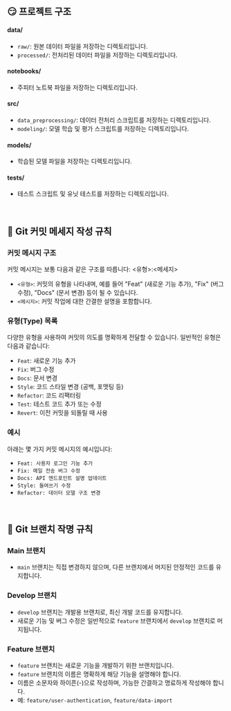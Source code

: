 ## 😏 프로젝트 구조

#### data/

- `raw/`: 원본 데이터 파일을 저장하는 디렉토리입니다.
- `processed/`: 전처리된 데이터 파일을 저장하는 디렉토리입니다.

#### notebooks/

- 주피터 노트북 파일을 저장하는 디렉토리입니다.

#### src/

- `data_preprocessing/`: 데이터 전처리 스크립트를 저장하는 디렉토리입니다.
- `modeling/`: 모델 학습 및 평가 스크립트를 저장하는 디렉토리입니다.

#### models/

- 학습된 모델 파일을 저장하는 디렉토리입니다.

#### tests/

- 테스트 스크립트 및 유닛 테스트를 저장하는 디렉토리입니다.

<br>

## 🤔 Git 커밋 메세지 작성 규칙

### 커밋 메시지 구조

커밋 메시지는 보통 다음과 같은 구조를 따릅니다: <유형>:<메세지>

- `<유형>`: 커밋의 유형을 나타내며, 예를 들어 "Feat" (새로운 기능 추가), "Fix" (버그 수정), "Docs" (문서 변경) 등이 될 수 있습니다.
- `<메시지>`: 커밋 작업에 대한 간결한 설명을 포함합니다.

### 유형(Type) 목록

다양한 유형을 사용하여 커밋의 의도를 명확하게 전달할 수 있습니다. 일반적인 유형은 다음과 같습니다:

- `Feat`: 새로운 기능 추가
- `Fix`: 버그 수정
- `Docs`: 문서 변경
- `Style`: 코드 스타일 변경 (공백, 포맷팅 등)
- `Refactor`: 코드 리팩터링
- `Test`: 테스트 코드 추가 또는 수정
- `Revert`: 이전 커밋을 되돌릴 때 사용

### 예시

아래는 몇 가지 커밋 메시지의 예시입니다:

- `Feat: 사용자 로그인 기능 추가`
- `Fix: 메일 전송 버그 수정`
- `Docs: API 엔드포인트 설명 업데이트`
- `Style: 들여쓰기 수정`
- `Refactor: 데이터 모델 구조 변경`

<br>

## 🤗 Git 브랜치 작명 규칙

### Main 브랜치

- `main` 브랜치는 직접 변경하지 않으며, 다른 브랜치에서 머지된 안정적인 코드를 유지합니다.

### Develop 브랜치

- `develop` 브랜치는 개발용 브랜치로, 최신 개발 코드를 유지합니다.
- 새로운 기능 및 버그 수정은 일반적으로 `feature` 브랜치에서 `develop` 브랜치로 머지됩니다.

### Feature 브랜치

- `feature` 브랜치는 새로운 기능을 개발하기 위한 브랜치입니다.
- `feature` 브랜치의 이름은 명확하게 해당 기능을 설명해야 합니다.
- 이름은 소문자와 하이픈(-)으로 작성하며, 가능한 간결하고 명료하게 작성해야 합니다.
- 예: `feature/user-authentication`, `feature/data-import`
